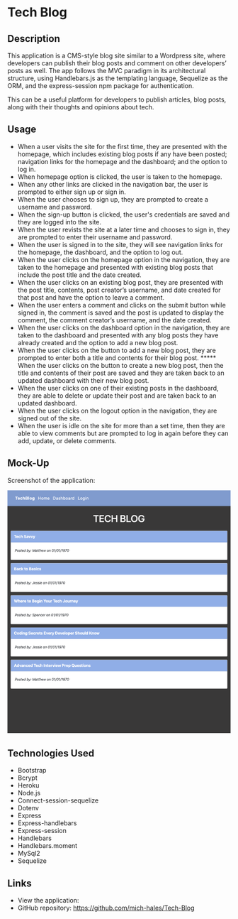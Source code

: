 # Tech Blog

## Description

This application is a CMS-style blog site similar to a Wordpress site, where developers can publish their blog posts and comment on other developers’ posts as well. The app follows the MVC paradigm in its architectural structure, using Handlebars.js as the templating language, Sequelize as the ORM, and the express-session npm package for authentication.

This can be a useful platform for developers to publish articles, blog posts, along with their thoughts and opinions about tech. 

## Usage

* When a user visits the site for the first time, they are presented with the homepage, which includes existing blog posts if any have been posted; navigation links for the homepage and the dashboard; and the option to log in.
* When homepage option is clicked, the user is taken to the homepage.
* When any other links are clicked in the navigation bar, the user is prompted to either sign up or sign in.
* When the user chooses to sign up, they are prompted to create a username and password.
* When the sign-up button is clicked, the user's credentials are saved and they are logged into the site.
* When the user revists the site at a later time and chooses to sign in, they are prompted to enter their username and password.
* When the user is signed in to the site, they will see navigation links for the homepage, the dashboard, and the option to log out.
* When the user clicks on the homepage option in the navigation, they are taken to the homepage and presented with existing blog posts that include the post title and the date created.
* When the user clicks on an existing blog post, they are presented with the post title, contents, post creator’s username, and date created for that post and have the option to leave a comment.
* When the user enters a comment and clicks on the submit button while signed in, the comment is saved and the post is updated to display the comment, the comment creator’s username, and the date created.
* When the user clicks on the dashboard option in the navigation, they are taken to the dashboard and presented with any blog posts they have already created and the option to add a new blog post.
* When the user clicks on the button to add a new blog post, they are prompted to enter both a title and contents for their blog post.
***** When the user clicks on the button to create a new blog post, then the title and contents of their post are saved and they are taken back to an updated dashboard with their new blog post.
* When the user clicks on one of their existing posts in the dashboard, they are able to delete or update their post and are taken back to an updated dashboard.
* When the user clicks on the logout option in the navigation, they are signed out of the site.
* When the user is idle on the site for more than a set time, then they are able to view comments but are prompted to log in again before they can add, update, or delete comments.


## Mock-Up
Screenshot of the application:

![screenshot of tech blog homepage with blogposts.](./Assets/tech-blog.png) 

## Technologies Used
* Bootstrap
* Bcrypt
* Heroku
* Node.js
* Connect-session-sequelize
* Dotenv
* Express
* Express-handlebars
* Express-session
* Handlebars
* Handlebars.moment
* MySql2
* Sequelize

## Links
* View the application: 
* GitHub repository: https://github.com/mich-hales/Tech-Blog
